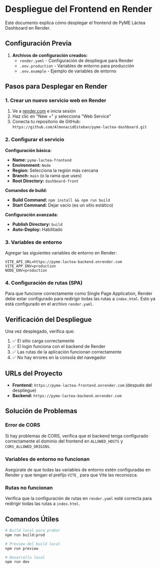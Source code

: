 # Despliegue del Frontend en Render

Este documento explica cómo desplegar el frontend de PyME Láctea Dashboard en Render.

## Configuración Previa

1. **Archivos de configuración creados:**
   - `render.yaml` - Configuración de despliegue para Render
   - `.env.production` - Variables de entorno para producción
   - `.env.example` - Ejemplo de variables de entorno

## Pasos para Desplegar en Render

### 1. Crear un nuevo servicio web en Render

1. Ve a [render.com](https://render.com) e inicia sesión
2. Haz clic en "New +" y selecciona "Web Service"
3. Conecta tu repositorio de GitHub: `https://github.com/AlmonacidEsteban/pyme-lactea-dashboard.git`

### 2. Configurar el servicio

**Configuración básica:**
- **Name:** `pyme-lactea-frontend`
- **Environment:** `Node`
- **Region:** Selecciona la región más cercana
- **Branch:** `main` (o la rama que uses)
- **Root Directory:** `dashboard-front`

**Comandos de build:**
- **Build Command:** `npm install && npm run build`
- **Start Command:** Dejar vacío (es un sitio estático)

**Configuración avanzada:**
- **Publish Directory:** `build`
- **Auto-Deploy:** Habilitado

### 3. Variables de entorno

Agregar las siguientes variables de entorno en Render:

```
VITE_API_URL=https://pyme-lactea-backend.onrender.com
VITE_APP_ENV=production
NODE_ENV=production
```

### 4. Configuración de rutas (SPA)

Para que funcione correctamente como Single Page Application, Render debe estar configurado para redirigir todas las rutas a `index.html`. Esto ya está configurado en el archivo `render.yaml`.

## Verificación del Despliegue

Una vez desplegado, verifica que:

1. ✅ El sitio carga correctamente
2. ✅ El login funciona con el backend de Render
3. ✅ Las rutas de la aplicación funcionan correctamente
4. ✅ No hay errores en la consola del navegador

## URLs del Proyecto

- **Frontend:** `https://pyme-lactea-frontend.onrender.com` (después del despliegue)
- **Backend:** `https://pyme-lactea-backend.onrender.com`

## Solución de Problemas

### Error de CORS
Si hay problemas de CORS, verifica que el backend tenga configurado correctamente el dominio del frontend en `ALLOWED_HOSTS` y `CORS_ALLOWED_ORIGINS`.

### Variables de entorno no funcionan
Asegúrate de que todas las variables de entorno estén configuradas en Render y que tengan el prefijo `VITE_` para que Vite las reconozca.

### Rutas no funcionan
Verifica que la configuración de rutas en `render.yaml` esté correcta para redirigir todas las rutas a `index.html`.

## Comandos Útiles

```bash
# Build local para probar
npm run build:prod

# Preview del build local
npm run preview

# Desarrollo local
npm run dev
```